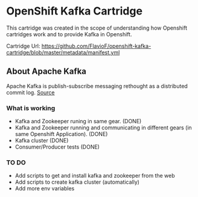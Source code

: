 # OpenShift Kafka Cartridge
This cartridge was created in the scope of understanding how Openshift cartridges work and to provide Kafka in Openshift.

Cartridge Url: https://github.com/FlavioF/openshift-kafka-cartridge/blob/master/metadata/manifest.yml

## About Apache Kafka
Apache Kafka is publish-subscribe messaging rethought as a distributed commit log. [Source](https://kafka.apache.org/)


### What is working
- Kafka and Zookeeper runing in same gear. (DONE)
- Kafka and Zookeeper running and communicating in different gears (in same Openshift Application).  (DONE)
- Kafka cluster (DONE)
- Consumer/Producer tests (DONE)

### TO DO
- Add scripts to get and install kafka and zookeeper from the web
- Add scripts to create kafka cluster (automatically)
- Add more env variables
